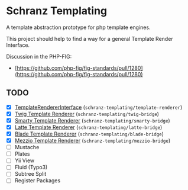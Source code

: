 # Schranz Templating

A template abstraction prototype for php template engines.

This project should help to find a way for a general Template Render Interface.

Discussion in the PHP-FIG:

 - [https://github.com/php-fig/fig-standards/pull/1280](https://github.com/php-fig/fig-standards/pull/1280)

## TODO

 - [x] [TemplateRendererInterface](src/TemplateRenderer/TemplateRendererInterface.php) (`schranz-templating/template-renderer`)
 - [x] [Twig Template Renderer](src/Bridge/Twig/TwigRenderer.php) (`schranz-templating/twig-bridge`)
 - [x] [Smarty Template Renderer](src/Bridge/Smarty/SmartyRenderer.php) (`schranz-templating/smarty-bridge`)
 - [x] [Latte Template Renderer](src/Bridge/Latte/LatteRenderer.php) (`schranz-templating/latte-bridge`)
 - [x] [Blade Template Renderer](src/Bridge/Blade/BladeRenderer.php) (`schranz-templating/blade-bridge`)
 - [x] [Mezzio Template Renderer](src/Bridge/Mezzio/MezzioRenderer.php) (`schranz-templating/mezzio-bridge`)
 - [ ] Mustache
 - [ ] Plates
 - [ ] Yii View
 - [ ] Fluid (Typo3)
 - [ ] Subtree Split
 - [ ] Register Packages
